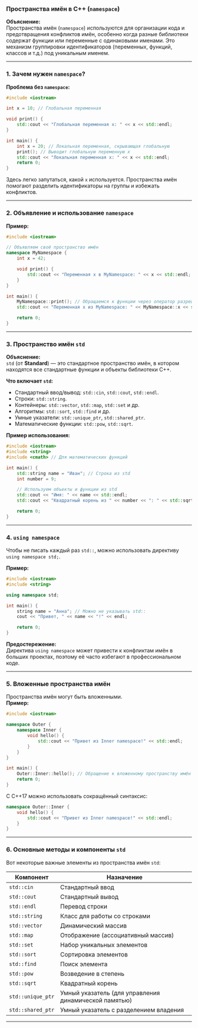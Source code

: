 ### **Пространства имён в C++ (`namespace`)**

**Объяснение:**  
Пространства имён (`namespace`) используются для организации кода и предотвращения конфликтов имён, особенно когда разные библиотеки содержат функции или переменные с одинаковыми именами. Это механизм группировки идентификаторов (переменных, функций, классов и т.д.) под уникальным именем.

---

### **1. Зачем нужен `namespace`?**

**Проблема без `namespace`:**  
```cpp
#include <iostream>

int x = 10; // Глобальная переменная

void print() {
    std::cout << "Глобальная переменная x: " << x << std::endl;
}

int main() {
    int x = 20; // Локальная переменная, скрывающая глобальную
    print(); // Выводит глобальную переменную x
    std::cout << "Локальная переменная x: " << x << std::endl;
    return 0;
}
```

Здесь легко запутаться, какой `x` используется. Пространства имён помогают разделить идентификаторы на группы и избежать конфликтов.

---

### **2. Объявление и использование `namespace`**

**Пример:**  
```cpp
#include <iostream>

// Объявляем своё пространство имён
namespace MyNamespace {
    int x = 42;

    void print() {
        std::cout << "Переменная x в MyNamespace: " << x << std::endl;
    }
}

int main() {
    MyNamespace::print(); // Обращаемся к функции через оператор разрешения области видимости
    std::cout << "Переменная x из MyNamespace: " << MyNamespace::x << std::endl;

    return 0;
}
```

---

### **3. Пространство имён `std`**

**Объяснение:**  
`std` (от **Standard**) — это стандартное пространство имён, в котором находятся все стандартные функции и объекты библиотеки C++.  

**Что включает `std`:**  
- Стандартный ввод/вывод: `std::cin`, `std::cout`, `std::endl`.
- Строки: `std::string`.
- Контейнеры: `std::vector`, `std::map`, `std::set` и др.
- Алгоритмы: `std::sort`, `std::find` и др.
- Умные указатели: `std::unique_ptr`, `std::shared_ptr`.
- Математические функции: `std::pow`, `std::sqrt`.

**Пример использования:**  
```cpp
#include <iostream>
#include <string>
#include <cmath> // Для математических функций

int main() {
    std::string name = "Иван"; // Строка из std
    int number = 9;

    // Используем объекты и функции из std
    std::cout << "Имя: " << name << std::endl;
    std::cout << "Квадратный корень из " << number << ": " << std::sqrt(number) << std::endl;

    return 0;
}
```

---

### **4. `using namespace`**

Чтобы не писать каждый раз `std::`, можно использовать директиву `using namespace std;`.  

**Пример:**  
```cpp
#include <iostream>
#include <string>

using namespace std;

int main() {
    string name = "Анна"; // Можно не указывать std::
    cout << "Привет, " << name << "!" << endl;

    return 0;
}
```

**Предостережение:**  
Директива `using namespace` может привести к конфликтам имён в больших проектах, поэтому её часто избегают в профессиональном коде.

---

### **5. Вложенные пространства имён**

Пространства имён могут быть вложенными.  
**Пример:**  
```cpp
#include <iostream>

namespace Outer {
    namespace Inner {
        void hello() {
            std::cout << "Привет из Inner namespace!" << std::endl;
        }
    }
}

int main() {
    Outer::Inner::hello(); // Обращение к вложенному пространству имён
    return 0;
}
```

С C++17 можно использовать сокращённый синтаксис:  
```cpp
namespace Outer::Inner {
    void hello() {
        std::cout << "Привет из Inner namespace!" << std::endl;
    }
}
```

---

### **6. Основные методы и компоненты `std`**

Вот некоторые важные элементы из пространства имён `std`:

| Компонент        | Назначение                                               |
|------------------|---------------------------------------------------------|
| `std::cin`       | Стандартный ввод                                        |
| `std::cout`      | Стандартный вывод                                       |
| `std::endl`      | Перевод строки                                          |
| `std::string`    | Класс для работы со строками                            |
| `std::vector`    | Динамический массив                                     |
| `std::map`       | Отображение (ассоциативный массив)                      |
| `std::set`       | Набор уникальных элементов                              |
| `std::sort`      | Сортировка элементов                                    |
| `std::find`      | Поиск элемента                                          |
| `std::pow`       | Возведение в степень                                    |
| `std::sqrt`      | Квадратный корень                                       |
| `std::unique_ptr`| Умный указатель (для управления динамической памятью)   |
| `std::shared_ptr`| Умный указатель с разделением владения                  |

---
